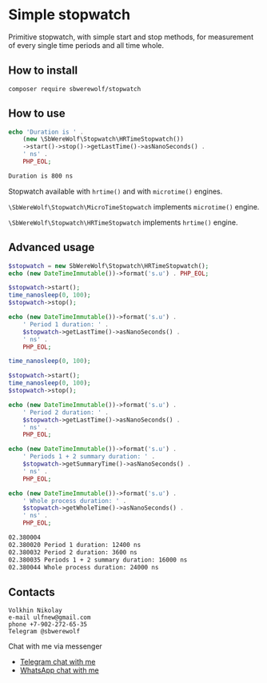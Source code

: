 # Simple stopwatch

Primitive stopwatch, with simple start and stop methods,
for measurement of every single time periods and all time whole.

## How to install

`composer require sbwerewolf/stopwatch`

## How to use

```php
echo 'Duration is ' .
    (new \SbWereWolf\Stopwatch\HRTimeStopwatch())
    ->start()->stop()->getLastTime()->asNanoSeconds() .
    ' ns' .
    PHP_EOL;
```

```bash
Duration is 800 ns
```

Stopwatch available with `hrtime()` and with `microtime()` engines.

`\SbWereWolf\Stopwatch\MicroTimeStopwatch` implements
`microtime()` engine.

`\SbWereWolf\Stopwatch\HRTimeStopwatch` implements
`hrtime()` engine.

## Advanced usage

```php
$stopwatch = new SbWereWolf\Stopwatch\HRTimeStopwatch();
echo (new DateTimeImmutable())->format('s.u') . PHP_EOL;

$stopwatch->start();
time_nanosleep(0, 100);
$stopwatch->stop();

echo (new DateTimeImmutable())->format('s.u') .
    ' Period 1 duration: ' .
    $stopwatch->getLastTime()->asNanoSeconds() .
    ' ns' .
    PHP_EOL;

time_nanosleep(0, 100);

$stopwatch->start();
time_nanosleep(0, 100);
$stopwatch->stop();

echo (new DateTimeImmutable())->format('s.u') .
    ' Period 2 duration: ' .
    $stopwatch->getLastTime()->asNanoSeconds() .
    ' ns' .
    PHP_EOL;

echo (new DateTimeImmutable())->format('s.u') .
    ' Periods 1 + 2 summary duration: ' .
    $stopwatch->getSummaryTime()->asNanoSeconds() .
    ' ns' .
    PHP_EOL;

echo (new DateTimeImmutable())->format('s.u') .
    ' Whole process duration: ' .
    $stopwatch->getWholeTime()->asNanoSeconds() .
    ' ns' .
    PHP_EOL;
```

```bash
02.380004
02.380020 Period 1 duration: 12400 ns
02.380032 Period 2 duration: 3600 ns
02.380035 Periods 1 + 2 summary duration: 16000 ns
02.380044 Whole process duration: 24000 ns
```

## Contacts

```
Volkhin Nikolay
e-mail ulfnew@gmail.com
phone +7-902-272-65-35
Telegram @sbwerewolf
```

Chat with me via messenger

- [Telegram chat with me](https://t.me/SbWereWolf)
- [WhatsApp chat with me](https://wa.me/79022726535) 